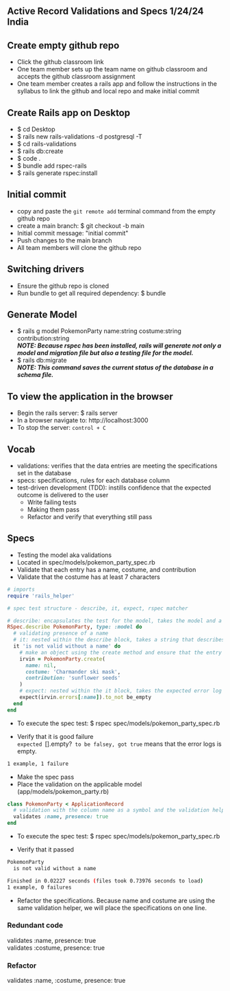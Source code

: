 ## Active Record Validations and Specs 1/24/24 India

## Create empty github repo
- Click the github classroom link
- One team member sets up the team name on github classroom and accepts the github classroom assignment  
- One team member creates a rails app and follow the instructions in the syllabus to link the github and local repo and make initial commit
  
## Create Rails app on Desktop
- $ cd Desktop
- $ rails new rails-validations -d postgresql -T
- $ cd rails-validations
- $ rails db:create
- $ code .
- $ bundle add rspec-rails
- $ rails generate rspec:install

## Initial commit
- copy and paste the `git remote add` terminal command from the empty github repo
- create a main branch:  $ git checkout -b main
- Initial commit message: "initial commit"
- Push changes to the main branch
- All team members will clone the github repo

## Switching drivers
- Ensure the github repo is cloned
- Run bundle to get all required dependency: $ bundle

## Generate Model
- $ rails g model PokemonParty name:string costume:string contribution:string  
***NOTE: Because rspec has been installed, rails will generate not only a model and migration file but also a testing file for the model.***
- $ rails db:migrate  
***NOTE: This command saves the current status of the database in a schema file.***

## To view the application in the browser
- Begin the rails server: $ rails server
- In a browser navigate to: http://localhost:3000
- To stop the server: `control + C`

## Vocab
- validations: verifies that the data entries are meeting the specifications set in the database
- specs: specifications, rules for each database column
- test-driven development (TDD): instills confidence that the expected outcome is delivered to the user
    - Write failing tests
    - Making them pass
    - Refactor and verify that everything still pass

## Specs
- Testing the model aka validations
- Located in spec/models/pokemon_party_spec.rb
- Validate that each entry has a name, costume, and contribution
- Validate that the costume has at least 7 characters

```rb
# imports
require 'rails_helper'

# spec test structure - describe, it, expect, rspec matcher

# describe: encapsulates the test for the model, takes the model and a ruby block as arguments
RSpec.describe PokemonParty, type: :model do
  # validating presence of a name
  # it: nested within the describe block, takes a string that describes the validation that is being tested and a ruby block as an argument
  it 'is not valid without a name' do
    # make an object using the create method and ensure that the entry is missing what is being validated
    irvin = PokemonParty.create(
      name: nil,
      costume: 'Charmander ski mask',
      contribution: 'sunflower seeds'
    )
    # expect: nested within the it block, takes the expected error log as an argument with the rpsec matcher appended to the end 
    expect(irvin.errors[:name]).to_not be_empty
  end
end

```
- To execute the spec test: $ rspec spec/models/pokemon_party_spec.rb

- Verify that it is good failure  
`expected `[].empty?` to be falsey, got true` means that the error logs is empty.  
```bash
1 example, 1 failure
```
- Make the spec pass
- Place the validation on the applicable model (app/models/pokemon_party.rb)
```rb
class PokemonParty < ApplicationRecord
  # validation with the column name as a symbol and the validation helper presence
  validates :name, presence: true
end
```

- To execute the spec test: $ rspec spec/models/pokemon_party_spec.rb

- Verify that it passed
```bash
PokemonParty
  is not valid without a name

Finished in 0.02227 seconds (files took 0.73976 seconds to load)
1 example, 0 failures
```

- Refactor the specifications. Because name and costume are using the same validation helper, we will place the specifications on one line.

### Redundant code
validates :name, presence: true  
validates :costume, presence: true

### Refactor
validates :name, :costume, presence: true
